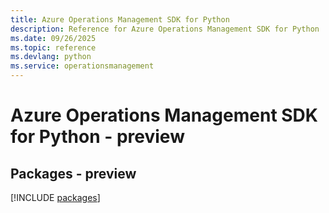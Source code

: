 ```yaml
---
title: Azure Operations Management SDK for Python
description: Reference for Azure Operations Management SDK for Python
ms.date: 09/26/2025
ms.topic: reference
ms.devlang: python
ms.service: operationsmanagement
---
```

# Azure Operations Management SDK for Python - preview
## Packages - preview
[!INCLUDE [packages](operations-management-index.md)]